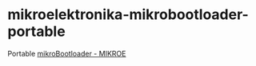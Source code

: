 mikroelektronika-mikrobootloader-portable
=========================================
Portable [mikroBootloader - MIKROE](https://www.mikroe.com/mikrobootloader)
